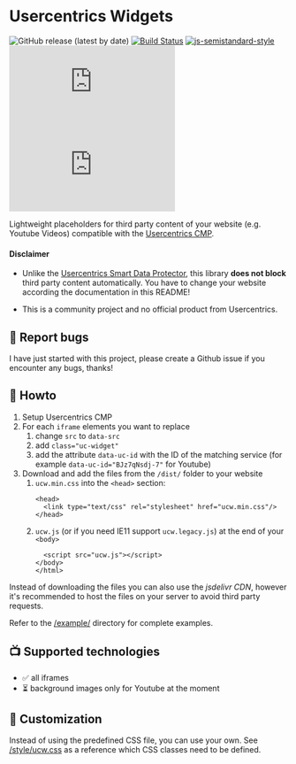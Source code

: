 Usercentrics Widgets 
=====================

![GitHub release (latest by date)](https://img.shields.io/github/v/release/philsch/usercentrics-widgets?style=flat-square)
[![Build Status](https://travis-ci.com/philsch/usercentrics-widgets.svg?branch=master)](https://travis-ci.com/philsch/usercentrics-widgets)
[![js-semistandard-style](https://img.shields.io/badge/code%20style-semistandard-brightgreen.svg?style=flat-square)](https://github.com/standard/semistandard)
![size ucw.js](https://img.shields.io/github/size/philsch/usercentrics-widgets/dist/ucw.js?style=flat-square&label=/dist/ucw.js)
![size ucw.legacy.js](https://img.shields.io/github/size/philsch/usercentrics-widgets/dist/ucw.legacy.js?style=flat-square&label=/dist/ucw.legacy.js)

Lightweight placeholders for third party content of your website (e.g. Youtube Videos) compatible with the 
[Usercentrics CMP](https://usercentrics.com).

#### Disclaimer

* Unlike the [Usercentrics Smart Data Protector](https://docs.usercentrics.com/#/smart-data-protector), this library 
  **does not block** third party content automatically. You have to change your website according the documentation 
  in this README!
  
* This is a community project and no official product from Usercentrics.

## 🐞 Report bugs

I have just started with this project, please create a Github issue if you encounter any bugs, thanks! 

## 🚀 Howto

1. Setup Usercentrics CMP
1. For each `iframe` elements you want to replace
    1. change `src` to `data-src`
    1. add `class="uc-widget"`
    1. add the attribute `data-uc-id` with the ID of the matching service 
       (for example `data-uc-id="BJz7qNsdj-7"` for Youtube)
1. Download and add the files from the `/dist/` folder to your website
    1. `ucw.min.css` into the `<head>` section: 
       ```
       <head>
         <link type="text/css" rel="stylesheet" href="ucw.min.css"/>
       </head>
       ```
    1. `ucw.js` (or if you need IE11 support `ucw.legacy.js`) at the end of your `<body>`
       ```
         <script src="ucw.js"></script>
       </body>
       </html>
       ```
       
Instead of downloading the files you can also use the *jsdelivr CDN*, however it's recommended
to host the files on your server to avoid third party requests. 

Refer to the [/example/](./example) directory for complete examples.

## 📺 Supported technologies

* ✅ all iframes
* ⏳ background images only for Youtube at the moment

## 🎨 Customization

Instead of using the predefined CSS file, you can use your own. See [/style/ucw.css](/style/ucw.css) as a reference
which CSS classes need to be defined.
